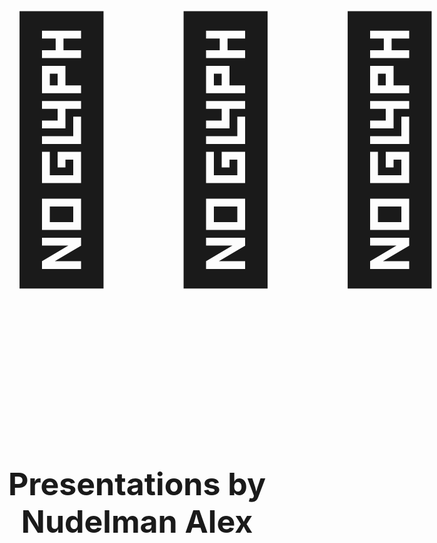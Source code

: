   <div style="font-size: 200px;text-align: center;"><h1><span>👨🏻‍💻</span></h1></div>
  <h2 style="text-align: center;font-size: 50px">Presentations by <div>Nudelman Alex</div></h2>
